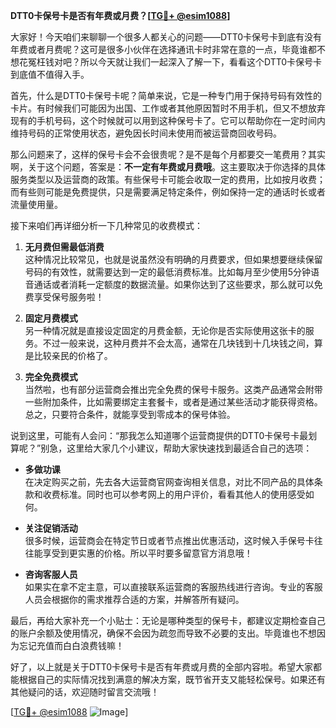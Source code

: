 **DTT0卡保号卡是否有年费或月费？[[TG💪+ @esim1088](https://t.me/s/esim1088)]**

大家好！今天咱们来聊聊一个很多人都关心的问题——DTT0卡保号卡到底有没有年费或者月费呢？这可是很多小伙伴在选择通讯卡时非常在意的一点，毕竟谁都不想花冤枉钱对吧？所以今天就让我们一起深入了解一下，看看这个DTT0卡保号卡到底值不值得入手。

首先，什么是DTT0卡保号卡呢？简单来说，它是一种专门用于保持号码有效性的卡片。有时候我们可能因为出国、工作或者其他原因暂时不用手机，但又不想放弃现有的手机号码，这个时候就可以用到这种保号卡了。它可以帮助你在一定时间内维持号码的正常使用状态，避免因长时间未使用而被运营商回收号码。

那么问题来了，这样的保号卡会不会很贵呢？是不是每个月都要交一笔费用？其实啊，关于这个问题，答案是：**不一定有年费或月费哦**。这主要取决于你选择的具体服务类型以及运营商的政策。有些保号卡可能会收取一定的费用，比如按月收费；而有些则可能是免费提供，只是需要满足特定条件，例如保持一定的通话时长或者流量使用量。

接下来咱们再详细分析一下几种常见的收费模式：

1. **无月费但需最低消费**  
   这种情况比较常见，也就是说虽然没有明确的月费要求，但如果想要继续保留号码的有效性，就需要达到一定的最低消费标准。比如每月至少使用5分钟语音通话或者消耗一定额度的数据流量。如果你达到了这些要求，那么就可以免费享受保号服务啦！

2. **固定月费模式**  
   另一种情况就是直接设定固定的月费金额，无论你是否实际使用这张卡的服务。不过一般来说，这种月费并不会太高，通常在几块钱到十几块钱之间，算是比较亲民的价格了。

3. **完全免费模式**  
   当然啦，也有部分运营商会推出完全免费的保号卡服务。这类产品通常会附带一些附加条件，比如需要绑定主套餐卡，或者是通过某些活动才能获得资格。总之，只要符合条件，就能享受到零成本的保号体验。

说到这里，可能有人会问：“那我怎么知道哪个运营商提供的DTT0卡保号卡最划算呢？”别急，这里给大家几个小建议，帮助大家快速找到最适合自己的选项：

- **多做功课**  
  在决定购买之前，先去各大运营商官网查询相关信息，对比不同产品的具体条款和收费标准。同时也可以参考网上的用户评价，看看其他人的使用感受如何。

- **关注促销活动**  
  很多时候，运营商会在特定节日或者节点推出优惠活动，这时候入手保号卡往往能享受到更实惠的价格。所以平时要多留意官方消息哦！

- **咨询客服人员**  
  如果实在拿不定主意，可以直接联系运营商的客服热线进行咨询。专业的客服人员会根据你的需求推荐合适的方案，并解答所有疑问。

最后，再给大家补充一个小贴士：无论是哪种类型的保号卡，都建议定期检查自己的账户余额及使用情况，确保不会因为疏忽而导致不必要的支出。毕竟谁也不想因为忘记充值而白白浪费钱嘛！

好了，以上就是关于DTT0卡保号卡是否有年费或月费的全部内容啦。希望大家都能根据自己的实际情况找到满意的解决方案，既节省开支又能轻松保号。如果还有其他疑问的话，欢迎随时留言交流哦！

[[TG💪+ @esim1088](https://t.me/s/esim1088) ![Image](https://i.postimg.cc/4NQfJmqS/Snipaste-2025-05-13-00-14-12.png)]